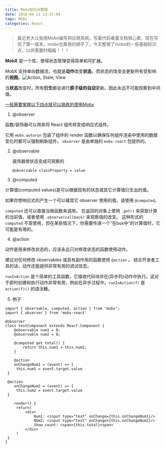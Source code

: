 ```yaml
---
title: Mobx知识点整理
date: 2018-04-21 13:37:04
tags: Mobx
categories: React
---
```


> 最近老大让我用Mobx编写供应商系统，写着代码看着文档很心累，现在写完了第一版本，mobx也算用的顺手了，今天整理了mobx的一些基础知识点，以供需要时瞄瞄！！！



**MobX** 是一个库，使得状态管理变得简单和可扩展。

MobX 支持单向数据流，也就是**动作**改变**状态**，而状态的改变会更新所有受影响的**视图**。![Action, State, View](http://cn.mobx.js.org/images/action-state-view.png)



当**状态**改变时，所有**衍生**都会进行**原子级的自动**更新。因此永远不可能观察到中间值。



<u>一般需要掌握以下四点就可以熟练的使用Mobx</u>

1.  @observer

   函数/装饰器可以用来将 React 组件转变成响应式组件。

   它用 `mobx.autorun` 包装了组件的 render 函数以确保任何组件渲染中使用的数据变化时都可以强制刷新组件。 `observer` 是由单独的 `mobx-react` 包提供的。

   

2. @observable 

   装饰器使状态变成可观察的

   `@observable classProperty = value`

   

3.   @computed

   计算值(computed values)是可以根据现有的状态或其它计算值衍生出的值。

   如果你想响应式的产生一个可以被其它 observer 使用的值，请使用 `@computed`。

   `computed` 还可以直接当做函数来调用。 在返回的对象上使用 `.get()` 来获取计算的当前值，或者使用 `.observe(callback)` 来观察值的改变。 这种形式的 `computed` 不常使用，但在某些情况下，你需要传递一个“在box中”的计算值时，它可能是有用的。

   

4.  @action

   动作是用来修改状态的，应该永远只对修改状态的函数使用动作。

   建议对任何修改 observables 或具有副作用的函数使用 `@action` 。 结合开发者工具的话，动作还能提供非常有用的调试信息。

   `runInAction` 是个简单的工具函数，它接收代码块并在(异步的)动作中执行。这对于即时创建和执行动作非常有用，例如在异步过程中。`runInAction(f)` 是 `action(f)()` 的语法糖。

   

5.  例子

   ```
   import { observable, computed, action } from "mobx";
   import { observer } from 'mobx-react'

   @observer
   class testComponent extends React.Component {
       @observable num1 = 0;
       @observable num2 = 0;

       @computed get total() {
           return this.num1 + this.num2;
       }
       
       @action
       onChangeNum1 = (event) => {
   		this.num1 = event.target.value
   	}
   	
   	@action
       onChangeNum2 = (event) => {
   		this.num2 = event.target.value
   	}
   	
       render() {
   		return(
   			<div>	
   				Num1: <input type="text" onChange={this.onChangeNum1}/>
   				NUm2: <input type="text" onChange={this.onChangeNum2}/>
   				Show count: <span>{this.total}<span>
   			</div>
   		)
   	}
   }
   ```